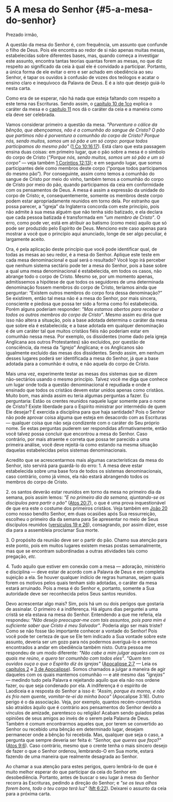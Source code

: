 # 5 A mesa do Senhor {#5-a-mesa-do-senhor}

Prezado irmão,

A questão da mesa do Senhor é, com frequência, um assunto que confunde o filho de Deus. Pois ele encontra ao redor de si não apenas muitas mesas, estabelecidas sobre diferentes bases, mas, quando começa a investigar este assunto, encontra tantas teorias quantas forem as mesas, no que diz respeito ao significado da ceia à qual ele é convidado a participar. Portanto, a única forma de ele evitar o erro e ser achado em obediência ao seu Senhor, é tapar os ouvidos à confusão de vozes dos teólogos e acatar o ensino claro e inequívoco da Palavra de Deus. E é a isto que desejo guiá-lo nesta carta.

Como era de se esperar, não há nada que esteja faltando com respeito a este tema nas Escrituras. Sendo assim, o [capítulo 10 de 1co](http://bibliaonline.com.br/acf/1co/10) explica o caráter da mesa e o [capítulo 11](http://bibliaonline.com.br/acf/1co/11) nos dá o caráter da ceia e a maneira como ela deve ser celebrada.

Vamos considerar primeiro a questão da mesa. _&quot;Porventura o cálice da bênção, que abençoamos, não é a comunhão do sangue de Cristo? O pão que partimos não é porventura a comunhão do corpo de Cristo? Porque nós, sendo muitos, somos um só pão e um só corpo:_ _porque todos participamos do mesmo pão&quot;_ ([1 Co 10:16,17](http://bibliaonline.com.br/acf/1co/10/16,17)). Está claro que esta passagem ensina duas coisas: em primeiro lugar, que o pão sobre a mesa é o símbolo do corpo de Cristo (_&quot;Porque nós, sendo muitos, somos um só pão e um só corpo&quot;_ — veja também [1 Coríntios 12:13](http://bibliaonline.com.br/acf/1co/12/13)); e em segundo lugar, que somos participantes dele como membros deste corpo (“porque todos participamos do mesmo pão”). Por conseguinte, assim como temos a comunhão do sangue de Cristo por meio do vinho, também temos a comunhão do corpo de Cristo por meio do pão, quando participamos da ceia em conformidade com os pensamentos de Deus. A mesa é assim a expressão da unidade do corpo de Cristo; e, consequentemente, somente os membros deste corpo podem estar apropriadamente reunidos em torno dela. Por estranho que possa parecer, a “igreja” da Inglaterra concorda com este princípio, pois não admite à sua mesa alguém que não tenha sido batizado, e ela declara que cada pessoa batizada é transformada em _&quot;um membro de Cristo&quot;_. O erro, como pode ver, está em atribuir ao batismo (como meio) aquilo que só pode ser produzido pelo Espírito de Deus. Menciono este caso apenas para mostrar a você que o princípio aqui anunciado, longe de ser algo peculiar, é largamente aceito.

Ora, é pela aplicação deste princípio que você pode identificar qual, de todas as mesas ao seu redor, é a mesa do Senhor. Aplique este teste em cada mesa denominacional e qual será o resultado? Você logo irá perceber que nenhum sistema sectário pode ter a mesa do Senhor, pois a base sobre a qual uma mesa denominacional é estabelecida, em todos os casos, não abrange todo o corpo de Cristo. Mesmo se, por um momento apenas, admitíssemos a hipótese de que todos os seguidores de uma determinada denominação fossem membros do corpo de Cristo, teríamos ainda que perguntar: “Existem outros membros do corpo fora dessa denominação?” Se existirem, então tal mesa não é a mesa do Senhor, por mais sincera, consciente e piedosa que possa ter sido a forma como foi estabelecida. Porém alguns poderiam responder: _&quot;Mas estamos abertos para receber a todos os outros membros do corpo de Cristo”_. Mesmo assim eu diria que isso não altera a situação, pois a base adotada determina o caráter da mesa que sobre ela é estabelecida; e a base adotada em qualquer denominação é de um caráter tal que muitos cristãos fiéis não poderiam estar em comunhão nessa mesa. Por exemplo, os dissidentes (nome dado pela igreja Anglicana aos outros Protestantes) são excluídos, por questão de consciência, da mesa da _&quot;igreja&quot;_ Anglicana; e os Anglicanos são igualmente excluído das mesas dos dissidentes. Sendo assim, em nenhum desses lugares poderá ser identificada a mesa do Senhor, já que a base adotada para a comunhão é outra, e não aquela do corpo de Cristo.

Mais uma vez, experimente testar as mesas dos sistemas que se dizem não-sectários usando o mesmo princípio. Talvez você me diga que conhece um lugar onde toda a questão denominacional é repudiada e onde é ensinado que todos os cristãos devem estar unidos apenas como cristãos. Muito bom, mas ainda assim eu teria algumas perguntas a fazer. Eu perguntaria: Estão os crentes reunidos naquele lugar somente para o nome de Cristo? Existe liberdade para o Espírito ministrar por intermédio de quem Ele desejar? É exercida a disciplina para que haja santidade? Pois o Senhor não pode aprovar coisa alguma que esteja em desacordo com as Escrituras — qualquer coisa que não seja condizente com o caráter do Seu próprio nome. Se estas perguntas puderem ser respondidas afirmativamente, então você talvez possa concluir que encontrou a mesa do Senhor. Caso contrário, por mais atraente e correta que possa ter parecido a uma primeira análise, você deve rejeitá-la como estando na mesma situação daquelas estabelecidas pelos sistemas denominacionais.

Acredito que se acrescentarmos mais algumas características da mesa do Senhor, isto servirá para guardá-lo do erro: 1\. A mesa deve estar estabelecida sobre uma base fora de todos os sistemas denominacionais, caso contrário, como já vimos, ela não estará abrangendo todos os membros do corpo de Cristo.

​2\. os santos deverão estar reunidos em torno da mesa no primeiro dia da semana, pois assim lemos: _&quot;E no primeiro dia da semana, ajuntando-se os discípulos para partir o pão&quot;_ ([Atos 20:7](http://bibliaonline.com.br/acf/atos/20/7)), o que é uma prova inquestionável de que era este o costume dos primeiros cristãos. Veja também em [João 20](http://bibliaonline.com.br/acf/jo/20) como nosso bendito Senhor, em duas ocasiões após Sua ressurreição, escolheu o primeiro dia da semana para Se apresentar no meio de Seus discípulos reunidos ([versículos 19 e 26](http://bibliaonline.com.br/acf/jo/20/19,26)), consagrando, por assim dizer, esse dia para a assembleia proclamar Sua morte.

​3\. O propósito da reunião deve ser o partir do pão. Chamo sua atenção para este ponto, pois em muitos lugares existem mesas postas semanalmente, mas que se encontram subordinadas a outras atividades tais como pregação, _etc._

​4\. Tudo aquilo que estiver em conexão com a mesa — adoração, ministério e disciplina — deve estar de acordo com a Palavra de Deus e em completa sujeição a ela. Se houver qualquer indício de regras humanas, sejam quais forem os motivos pelos quais tenham sido adotadas, o caráter da mesa estará arruinado. Pois a mesa é do Senhor e, portanto, somente a Sua autoridade deve ser reconhecida pelos Seus santos reunidos.

Devo acrescentar algo mais? Sim, pois há um ou dois perigos que gostaria de assinalar. O primeiro é a indiferença. Há alguns dias perguntei a uma cristã se ela estava na mesa do Senhor. Entendendo a que me referia, ela respondeu: _&quot;Não desejo preocupar-me com tais assuntos, pois para mim é suficiente saber que Cristo é meu Salvador&quot;_. Poderia algo ser mais triste? Como se não fosse tão importante conhecer a vontade do Senhor! Pois você pode ter certeza de que se Ele tem indicado a Sua vontade sobre este assunto, deveria ser um gozo para nós podermos averiguá-lo e sermos encontrados a andar em obediência também nisto. Outra pessoa me respondeu de um modo diferente: _&quot;Não cabe a mim julgar aqueles com os quais me reúno, e quero ter comunhão com todos eles&quot;_. _&quot;Quem tem ouvidos ouça o que o Espírito diz às igrejas&quot;_ ([Apocalipse 2:7](http://bibliaonline.com.br/acf/ap/2/7) — Leia os [capítulos 2](http://bibliaonline.com.br/acf/ap/2) e [3 de Apocalipse](http://bibliaonline.com.br/acf/ap/3)). Somos chamados a julgar a maneira de agir daqueles com os quais mantemos comunhão — e até mesmo das _&quot;igrejas&quot;_ — medindo tudo pela Palavra e rejeitando aquilo que ela não nos ordene fazer, ou que seja condenado por ela. A indiferença é o espírito de Laodiceia e a resposta do Senhor a isso é: _&quot;Assim, porque és morno, e não és frio nem quente, vomitar-te-ei da minha boca&quot;_ (Apocalipse 3:16). Outro perigo é o da associação. Veja, por exemplo, quantos recém-convertidos são atraídos àquilo que é contrário aos pensamentos do Senhor devido a vínculos de amizade, parentesco ou religião! Acabam sendo guiados pelas opiniões de seus amigos ao invés de o serem pela Palavra de Deus. Também é comum encontrarmos aqueles que, por terem se convertido ao Senhor ou recebido uma bênção em determinado lugar, desejam permanecer onde a bênção foi recebida. Mas, qualquer que seja o caso, a pergunta que sempre deveria ser feita é: _&quot;Senhor, que queres que faça?&quot;_ ([Atos 9:6](http://bibliaonline.com.br/acf/atos/9/6)). Caso contrário, mesmo que o crente tenha o mais sincero desejo de fazer o que o Senhor ordenou, lembrando-O em Sua morte, estará fazendo de uma maneira que realmente desagrada ao Senhor.

Ao chamar a sua atenção para estes perigos, quero lembrá-lo de que é muito melhor esperar do que participar da ceia do Senhor em desobediência. Portanto, antes de buscar o seu lugar à mesa do Senhor recorra às Escrituras, pedindo a direção do Senhor; e _&quot;se os teus olhos forem bons, todo o teu corpo terá luz&quot;_ ([Mt 6:22](http://bibliaonline.com.br/acf/mt/6/22)). Deixarei o assunto da ceia para a próxima carta.